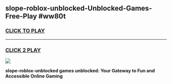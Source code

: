 
## slope-roblox-unblocked-Unblocked-Games-Free-Play #ww80t
<h3>
<a href="https://us.freeplayer.one?title=slope-roblox-unblocked&ref=9M">CLICK TO PLAY</a></h3>
<hr>

<h3>
<a href="https://us.freeplayer.one?title=slope-roblox-unblocked&ref=9M">CLICK 2 PLAY</a>
  
</h3>

<a href="https://us.freeplayer.one?title=slope-roblox-unblocked&ref=9M"><img src="https://clearcache.store/games.png"></a>


**slope-roblox-unblocked games unblocked: Your Gateway to Fun and Accessible Online Gaming**
